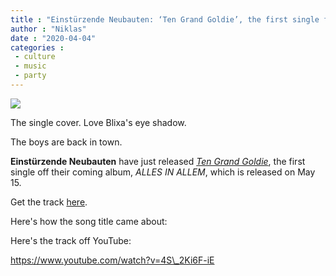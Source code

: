 ```yaml
---
title : "Einstürzende Neubauten: ‘Ten Grand Goldie’, the first single from their coming album"
author : "Niklas"
date : "2020-04-04"
categories : 
 - culture
 - music
 - party
---
```


![](https://niklasblog.com/wp-content/tengrandgoldie.jpg)

The single cover. Love Blixa's eye shadow.

The boys are back in town.

**Einstürzende Neubauten** have just released _[Ten Grand Goldie](https://backl.ink/137836542)_, the first single off their coming album, _ALLES IN ALLEM_, which is released on May 15.

Get the track [here](https://backl.ink/137836542).

Here's how the song title came about:

Here's the track off YouTube:

https://www.youtube.com/watch?v=4S\_2Ki6F-iE
